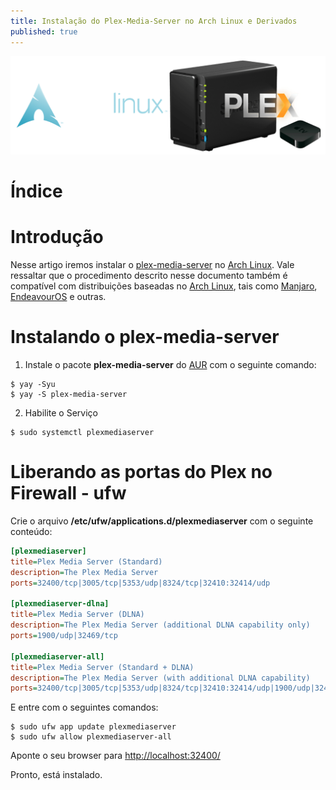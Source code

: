 ```yaml
---
title: Instalação do Plex-Media-Server no Arch Linux e Derivados
published: true
---
```


![My helpful screenshot](/assets/plex-install/banner-plex.png)

# Índice


# Introdução

Nesse artigo iremos instalar o [plex-media-server](https://www.plex.tv/pt-br/media-server-downloads/) no 
[Arch Linux](https://www.archlinux.org/). Vale ressaltar que o procedimento descrito nesse documento também é 
compatível com distribuições baseadas no [Arch Linux](https://www.archlinux.org/), tais como 
[Manjaro](https://manjaro.org/), [EndeavourOS](https://endeavouros.com/) e outras.


# Instalando o plex-media-server

1. Instale o pacote **plex-media-server** do [AUR](https://aur.archlinux.org/) com o seguinte comando:

```shell
$ yay -Syu
$ yay -S plex-media-server
```

2. Habilite o Serviço

```shell
$ sudo systemctl plexmediaserver
```

# Liberando as portas do Plex no Firewall - ufw

Crie o arquivo **/etc/ufw/applications.d/plexmediaserver** com o seguinte conteúdo:


```ini
[plexmediaserver]
title=Plex Media Server (Standard)
description=The Plex Media Server
ports=32400/tcp|3005/tcp|5353/udp|8324/tcp|32410:32414/udp

[plexmediaserver-dlna]
title=Plex Media Server (DLNA)
description=The Plex Media Server (additional DLNA capability only)
ports=1900/udp|32469/tcp

[plexmediaserver-all]
title=Plex Media Server (Standard + DLNA)
description=The Plex Media Server (with additional DLNA capability)
ports=32400/tcp|3005/tcp|5353/udp|8324/tcp|32410:32414/udp|1900/udp|32469/tcp
```

E entre com o seguintes comandos:

```shell
$ sudo ufw app update plexmediaserver
$ sudo ufw allow plexmediaserver-all
```


Aponte o seu browser para [http://localhost:32400/](http://localhost:32400/)

Pronto, está instalado. 


